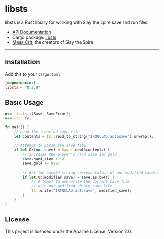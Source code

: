 # libsts

libsts is a Rust library for working with Slay the Spire save and run files.

* [API Documentation](https://docs.rs/libsts/)
* Cargo package: [libsts](https://crates.io/crates/libsts)
* [Mega Crit](https://www.megacrit.com/), the creators of Slay the Spire

---
## Installation

Add this to your `Cargo.toml`:

```toml
[dependencies]
libsts = "0.2.0"
```

## Basic Usage

```rust
use libsts::{Save, SaveError};
use std::fs;

fn main() {
    // Load the Ironclad save file
    let contents = fs::read_to_string("IRONCLAD.autosave").unwrap();
    
    // Attempt to parse the save file
    if let Ok(mut save) = Save::new(&contents) {
        // Increase the player's hand size and gold
        save.hand_size += 2;
        save.gold += 999;
        
        // Get the base64 string representation of our modified savefile
        if let Ok(modified_save) = save.as_b64() {
            // Attempt to overwrite the current save file
            // with our modified cheaty save file
            fs::write("IRONCLAD.autosave", modified_save);
        }
    }
}
```
## License

This project is licensed under the Apache License, Version 2.0.